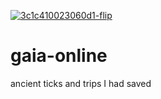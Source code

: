 <a href="https://imgbb.com/"><img src="https://i.ibb.co/2YLmhVx/3c1c410023060d1-flip.png" alt="3c1c410023060d1-flip" border="0"></a>
# gaia-online
ancient ticks and trips I had saved
